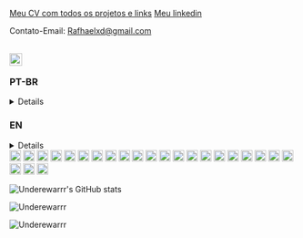 [Meu CV com todos os projetos e links](https://drive.google.com/file/d/1BdIj8RFgzrDb0K6lyUAwDejYrJmn-STh/view?usp=sharing)
[Meu linkedin](https://www.linkedin.com/in/rafhael-oliveira/)

Contato-Email: Rafhaelxd@gmail.com

<br />

<a href="https://www.linkedin.com/in/rafhael-oliveira/">
  <img align="left" alt="Rafhael Oliveira LinkdeIn" width="22px" src="https://cdn.jsdelivr.net/npm/simple-icons@v3/icons/linkedin.svg" />
</a>

<br />

### PT-BR

<details>

Sou desenvolvedor Full Stack com experiência em desenvolvimento web e infraestrutura.
Trabalhei em diversos projetos pessoais. Possuo conhecimentos em programação funcional, POO, DevOps.
Tenho interesse em escalabilidade de aplicações e melhores praticas de desenvolvimento.

Apaixonado por tecnologia! Estou buscando conhecimento para me tornar um especialista na área de desenvolvimento.

Adoro contribuir e ajudar em comunidades de tecnologia, sempre busco aprender com projetos pessoais e sempre estou buscando melhorar meus métodos de desenvolver software.

Em todas minhas experiências como desenvolvedor o trabalho em equipe sempre foi o meu forte.

Entusiasta em tecnologia, busco aprender novos conceitos e aplicá-los para visualizar na prática, sempre aprendendo com os erros, evitando que os mesmos erros aconteçam novamente.

Meu Hobby : [Tibiaking.com](https://tibiaking.com/). Meu papel envolve ajudar a manter e recrutar pessoas, além de organizar os repositórios e desempenhar as tarefas relacionadas. Se você quiser saber mais sobre a organização, confira o [fórum](https://tibiaking.com/forums/topic/110837-a-evolu%C3%A7%C3%A3o-da-comunidade-reposit%C3%B3rios-no-github-para-os-t%C3%B3picos-mais-valiosos/?tab=comments#comment-571944). Lá você encontrará informações valiosas sobre a evolução da comunidade e os repositórios no GitHub. Junte-se a nós e participe dessa emocionante jornada tecnológica!
</details>

### EN

<details>


I am a Full Stack developer with experience in web development and infrastructure. I have worked on various personal projects and have knowledge in functional programming, OOP, and DevOps. I am interested in application scalability and best development practices.

Passionate about technology! I am seeking knowledge to become an expert in the field of development.

I love contributing and helping in technology communities. I always seek to learn from personal projects and continuously improve my software development methods.

Throughout my experiences as a developer, teamwork has always been my strength.

As a technology enthusiast, I strive to learn new concepts and apply them in practice. I am always learning from mistakes and avoiding them from happening again.

My Hobby:[Tibiaking.com](https://tibiaking.com/). My role involves helping to maintain and recruit people, as well as organizing repositories and performing related tasks. If you want to know more about the organization, check out the [fórum](https://tibiaking.com/forums/topic/110837-a-evolu%C3%A7%C3%A3o-da-comunidade-reposit%C3%B3rios-no-github-para-os-t%C3%B3picos-mais-valiosos/?tab=comments#comment-571944). There you will find valuable information about the community's evolution and the repositories on GitHub. Join us and be part of this exciting technological journey!
</details>
  <code><img height="20" src="https://img.shields.io/badge/typescript-%23007ACC.svg?style=for-the-badge&logo=typescript&logoColor=white" ></code>
<code><img height="20" src="https://img.shields.io/badge/JavaScript-323330?style=for-the-badge&logo=javascript&logoColor=F7DF1E" ></code>
<code><img height="20" src="https://img.shields.io/badge/Lua-2C2D72?style=for-the-badge&logo=lua&logoColor=white" alt="Lua"/></code>
<code><img height="20" src="https://img.shields.io/badge/React-20232A?style=for-the-badge&logo=react&logoColor=61DAFB"></code>
<code><img height="20" src="https://img.shields.io/badge/React_Router-CA4245?style=for-the-badge&logo=react-router&logoColor=white"></code>
<code><img height="20" src="https://img.shields.io/badge/Redux-593D88?style=for-the-badge&logo=redux&logoColor=white"></code>
<code><img height="20" src="https://img.shields.io/badge/MySQL-005C84?style=for-the-badge&logo=mysql&logoColor=white"></code>
<code><img height="20" src="https://img.shields.io/badge/GitHub-100000?style=for-the-badge&logo=github&logoColor=white"></code>
<code><img height="20" src="https://img.shields.io/badge/Node.js-339933?style=for-the-badge&logo=nodedotjs&logoColor=white"></code>
<code><img height="20" src="https://img.shields.io/badge/npm-CB3837?style=for-the-badge&logo=npm&logoColor=white"></code>
<code><img height="20" src="https://img.shields.io/badge/css3-%231572B6.svg?style=for-the-badge&logo=css3&logoColor=white"></code>
<code><img height="20" src="https://img.shields.io/badge/Cloudflare-F38020?style=for-the-badge&logo=Cloudflare&logoColor=white"></code>
<code><img height="20" src="https://img.shields.io/badge/Amazon_AWS-FF9900?style=for-the-badge&logo=amazonaws&logoColor=white"></code>
<code><img height="20" src="https://img.shields.io/badge/Digital_Ocean-0080FF?style=for-the-badge&logo=DigitalOcean&logoColor=white"></code>
<code><img height="20" src="https://img.shields.io/badge/Google_Cloud-4285F4?style=for-the-badge&logo=google-cloud&logoColor=white"></code>
<code><img height="20" src="https://img.shields.io/badge/SQLite-07405E?style=for-the-badge&logo=sqlite&logoColor=white"></code>
<code><img height="20" src="https://img.shields.io/badge/Apache-D22128?style=for-the-badge&logo=Apache&logoColor=white"></code>
<code><img height="20" src="https://img.shields.io/badge/Cypress-17202C?style=for-the-badge&logo=cypress&logoColor=white"></code>
<code><img height="20" src="https://img.shields.io/badge/Docker-2CA5E0?style=for-the-badge&logo=docker&logoColor=white"></code>
<code><img height="20" src="https://img.shields.io/badge/JWT-000000?style=for-the-badge&logo=JSON%20web%20tokens&logoColor=white"></code>
<code><img height="20" src="https://img.shields.io/badge/eslint-3A33D1?style=for-the-badge&logo=eslint&logoColor=white"></code>
<code><img height="20" src="https://img.shields.io/badge/Sequelize-52B0E7?style=for-the-badge&logo=Sequelize&logoColor=white"></code>
<code><img height="20" src="https://img.shields.io/badge/Linux-FCC624?style=for-the-badge&logo=linux&logoColor=black"></code>
<code><img height="20" src="https://img.shields.io/badge/tailwindcss-%2338B2AC.svg?style=for-the-badge&logo=tailwind-css&logoColor=white"></code>

![Underewarrr's GitHub stats](https://github-readme-stats-git-masterrstaa-rickstaa.vercel.app/api?username=Underewarrr&show_icons=true&count_private=true)

<img align="center" src="https://github-readme-stats-git-masterrstaa-rickstaa.vercel.app/api/top-langs/?username=Underewarrr&layout=compact&theme=graywhite&title_color=268bd2" alt="Underewarrr"/>
<br>
<p align="left"> <img src="https://komarev.com/ghpvc/?username=Underewarrr" alt="Underewarrr"/> </p>

